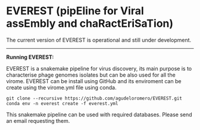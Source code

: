 # EVEREST (pipEline for Viral assEmbly and chaRactEriSaTion)

The current version of EVEREST is operational and still under development.

---
**Running EVEREST:**

EVEREST is a snakemake pipeline for virus discovery, its main purpose is to characterise phage genomes isolates but can be also used for all the virome.
EVEREST can be install using GitHub and its enviroment can be create using the virome.yml file using conda.
```
git clone --recursive https://github.com/agudeloromero/EVEREST.git
conda env -n everest create -f everest.yml
```
This snakemake pipeline can be used with required databases. Please send an email requesting them.
